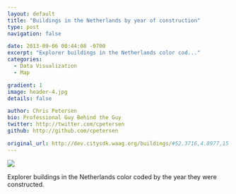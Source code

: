```yaml
---
layout: default
title: "Buildings in the Netherlands by year of construction"
type: post
navigation: false

date: 2013-09-06 00:44:08 -0700
excerpt: "Explorer buildings in the Netherlands color cod..."
categories:
  - Data Visualization
  - Map

gradient: 1
image: header-4.jpg
details: false

author: Chris Petersen
bio: Professional Guy Behind the Guy
twitter: http://twitter.com/cpetersen
github: http://github.com/cpetersen

original_url: http://dev.citysdk.waag.org/buildings/#52.3716,4.8977,15
---
```



  ![](/attachments/aed69b5b7ab2c20f025ebd3a2e3cc7d2/image.png)  

 Explorer buildings in the Netherlands color coded by the year they were constructed.

